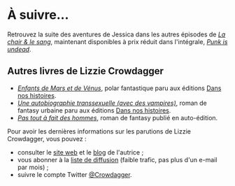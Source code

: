 À suivre...
===========

Retrouvez la suite des aventures de Jessica dans les autres épisodes  de
[*La chair & le sang*](http://crowdagger.fr/index.php?post/2016/12/16/La-chair-le-sang-%28COMING-SOON%29), maintenant disponibles à prix réduit dans l'intégrale, [*Punk is undead*](http://crowdagger.fr/index.php?post/2016/12/16/La-chair-le-sang-%28COMING-SOON%29).


Autres livres de Lizzie Crowdagger 
----------------------------------

* [*Enfants de Mars et de Vénus*](https://crowdagger.fr/index.php?post/2015/12/03/Enfants-de-Mars-et-de-V%C3%A9nus),
polar fantastique paru aux éditions [Dans nos histoires](https://dansnoshistoires.org).
* [*Une autobiographie transsexuelle (avec des vampires)*](https://crowdagger.fr/index.php?post/2011/10/16/Une-autobiographie-transsexuelle-%28avec-des-vampires%29), roman de
fantasy urbaine paru aux éditions [Dans nos histoires](https://dansnoshistoires.org).
* [*Pas tout à fait des hommes*](https://crowdagger.fr/index.php?post/2010/08/12/Pas-tout-%C3%A0-fait-des-hommes),
roman de fantasy publié en auto-édition.

Pour avoir les dernières informations sur les parutions de Lizzie
Crowdagger, vous pouvez :

* consulter le [site web](https://crowdagger.fr) et le [blog](https://crowdagger.fr/blog) de l'autrice ;
* vous abonner à la
[liste de diffusion](http://lists.crowdagger.fr/wws/info/crowdagger)
(faible trafic, pas plus d'un e-mail par mois) ;
* suivre le compte Twitter
[@Crowdagger](https://twitter.com/Crowdagger).
